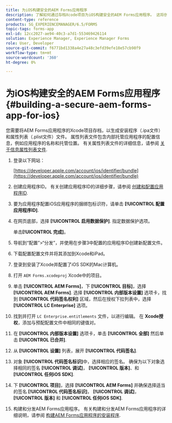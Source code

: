 ```yaml
---
title: 为iOS构建安全的AEM Forms应用程序
description: 了解如何通过存档Xcode项目为iOS构建安全的AEM Forms应用程序。 这将创建安装程序（.ipa文件）和属性列表（.plist文件）文件。
content-type: reference
products: SG_EXPERIENCEMANAGER/6.5/FORMS
topic-tags: forms-app
exl-id: 12cc2027-ae94-40c3-a7d1-553469426114
solution: Experience Manager, Experience Manager Forms
role: User, Developer
source-git-commit: f6771bd1338a4e27a48c3efd39efe18e57cb98f9
workflow-type: tm+mt
source-wordcount: '360'
ht-degree: 0%

---
```


# 为iOS构建安全的AEM Forms应用程序 {#building-a-secure-aem-forms-app-for-ios}

您需要将AEM Forms应用程序的Xcode项目存档，以生成安装程序（.ipa文件）和属性列表（.plist文件）文件。 属性列表文件包含内部托管应用程序的配置信息，例如应用程序的名称和托管位置。 有关属性列表文件的详细信息，请参阅 [关于信息属性列表文件](https://developer.apple.com/library/ios/#documentation/general/Reference/InfoPlistKeyReference/Articles/AboutInformationPropertyListFiles.html).

1. 登录以下网站：

   [https://developer.apple.com/account/ios/identifier/bundle](https://developer.apple.com/account/ios/identifier/bundle)

1. 创建应用程序ID。 有关创建应用程序ID的详细步骤，请参阅 [创建和配置应用程序ID](https://developer.apple.com/library/ios/documentation/IDEs/Conceptual/AppDistributionGuide/MaintainingProfiles/MaintainingProfiles.html).
1. 要为应用程序配置iOS应用程序的捆绑包标识符，请单击 **[!UICONTROL 配置应用程序ID]**.
1. 在网页底部，选择 **[!UICONTROL 启用数据保护]**. 指定数据保护选项。

   单击&#x200B;**[!UICONTROL 完成]**。

1. 导航到“配置”>“分发”，并使用在步骤3中配置的应用程序ID创建新配置文件。
1. 下载配置配置文件并将其添加到Xcode和iPad。
1. 登录到安装了Xcode并配置了iOS SDK的Mac计算机。
1. 打开 `AEM Forms.xcodeproj` Xcode中的项目。
1. 单击 **[!UICONTROL AEM Forms]**，下 **[!UICONTROL 目标]**，选择 **[!UICONTROL AEM Forms]**. 选择 **[!UICONTROL 内部版本设置]** 选项卡，找到 **[!UICONTROL 代码签名权利]** 区域，然后在授权下拉列表中，选择 **[!UICONTROL LC Enterprise]** 选项。
1. 找到并打开 `LC Enterprise.entitlements` 文件，以进行编辑。 在 **Xcode授权**，添加与预配配置文件中相同的键值对。
1. 在 **[!UICONTROL 内部版本设置]** 选项卡，单击 **[!UICONTROL 全部]** 然后单击 **[!UICONTROL 已合并]**.
1. 从 **[!UICONTROL 设置]** 列表，展开 **[!UICONTROL 代码签名]**.
1. 对象 **[!UICONTROL 代码签名标识]**&#x200B;中，选择相应的签名。 确保为以下对象选择相同的签名 **[!UICONTROL 调试]**， **[!UICONTROL 版本]**、和 **[!UICONTROL 任何iOS SDK]**.
1. 下 **[!UICONTROL 项目]**，选择 **[!UICONTROL AEM Forms]** 并确保选择适当的签名 **[!UICONTROL 代码签名标识]**， **[!UICONTROL 调试]**， **[!UICONTROL 版本]** 和 **[!UICONTROL 任何iOS SDK]**.
1. 构建和分发AEM Forms应用程序。 有关构建和分发AEM Forms应用程序的详细说明，请参阅 [构建AEM Forms应用程序的安装程序](setup-xcode-project-build-installer.md#build-the-installer-for-the-mobile-workspace-app).
